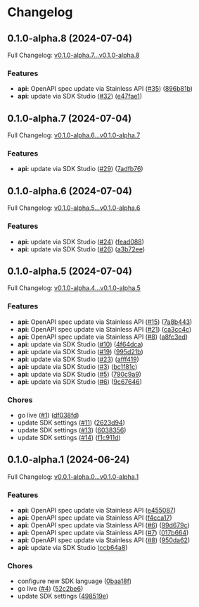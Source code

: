 # Changelog

## 0.1.0-alpha.8 (2024-07-04)

Full Changelog: [v0.1.0-alpha.7...v0.1.0-alpha.8](https://github.com/scaleapi/sgp-python/compare/v0.1.0-alpha.7...v0.1.0-alpha.8)

### Features

* **api:** OpenAPI spec update via Stainless API ([#35](https://github.com/scaleapi/sgp-python/issues/35)) ([896b81b](https://github.com/scaleapi/sgp-python/commit/896b81b2ee4b356a904585dc26e87aca0e15a227))
* **api:** update via SDK Studio ([#32](https://github.com/scaleapi/sgp-python/issues/32)) ([e47fae1](https://github.com/scaleapi/sgp-python/commit/e47fae100e30c40c85187eb1fbd1dd99a380ae64))

## 0.1.0-alpha.7 (2024-07-04)

Full Changelog: [v0.1.0-alpha.6...v0.1.0-alpha.7](https://github.com/scaleapi/sgp-python/compare/v0.1.0-alpha.6...v0.1.0-alpha.7)

### Features

* **api:** update via SDK Studio ([#29](https://github.com/scaleapi/sgp-python/issues/29)) ([7adfb76](https://github.com/scaleapi/sgp-python/commit/7adfb76e9c28ac9d33a4c6603026e0b086bb731c))

## 0.1.0-alpha.6 (2024-07-04)

Full Changelog: [v0.1.0-alpha.5...v0.1.0-alpha.6](https://github.com/scaleapi/sgp-python/compare/v0.1.0-alpha.5...v0.1.0-alpha.6)

### Features

* **api:** update via SDK Studio ([#24](https://github.com/scaleapi/sgp-python/issues/24)) ([fead088](https://github.com/scaleapi/sgp-python/commit/fead0884a8ebbea6ca645152452c8e4960b30044))
* **api:** update via SDK Studio ([#26](https://github.com/scaleapi/sgp-python/issues/26)) ([a3b72ee](https://github.com/scaleapi/sgp-python/commit/a3b72ee35698610b5adfa4c4be881a7eed728a56))

## 0.1.0-alpha.5 (2024-07-04)

Full Changelog: [v0.1.0-alpha.4...v0.1.0-alpha.5](https://github.com/scaleapi/sgp-python/compare/v0.1.0-alpha.4...v0.1.0-alpha.5)

### Features

* **api:** OpenAPI spec update via Stainless API ([#15](https://github.com/scaleapi/sgp-python/issues/15)) ([7a8b443](https://github.com/scaleapi/sgp-python/commit/7a8b44379fa71c1d400bda091fb98604629011f4))
* **api:** OpenAPI spec update via Stainless API ([#21](https://github.com/scaleapi/sgp-python/issues/21)) ([ca3cc4c](https://github.com/scaleapi/sgp-python/commit/ca3cc4c1da20e2197b30d846fab8e289cac064bc))
* **api:** OpenAPI spec update via Stainless API ([#8](https://github.com/scaleapi/sgp-python/issues/8)) ([a8fc3ed](https://github.com/scaleapi/sgp-python/commit/a8fc3ed5374b6ee8bb49bc88a9d2aecad2f19cfe))
* **api:** update via SDK Studio ([#10](https://github.com/scaleapi/sgp-python/issues/10)) ([4f64dca](https://github.com/scaleapi/sgp-python/commit/4f64dcad327bd2bb90775eb94a42888133f77b7b))
* **api:** update via SDK Studio ([#19](https://github.com/scaleapi/sgp-python/issues/19)) ([995d21b](https://github.com/scaleapi/sgp-python/commit/995d21b024c46b082846fc10338b79c7ce51b4d7))
* **api:** update via SDK Studio ([#23](https://github.com/scaleapi/sgp-python/issues/23)) ([afff419](https://github.com/scaleapi/sgp-python/commit/afff419283ae1f34caa2b2628e337d89e6d4fbec))
* **api:** update via SDK Studio ([#3](https://github.com/scaleapi/sgp-python/issues/3)) ([bc1f81c](https://github.com/scaleapi/sgp-python/commit/bc1f81c8da42dfb322b8dff9426aa8d1fc30dc32))
* **api:** update via SDK Studio ([#5](https://github.com/scaleapi/sgp-python/issues/5)) ([790c9a9](https://github.com/scaleapi/sgp-python/commit/790c9a906eba5efc092cc947b70e477db8c37de7))
* **api:** update via SDK Studio ([#6](https://github.com/scaleapi/sgp-python/issues/6)) ([9c67646](https://github.com/scaleapi/sgp-python/commit/9c67646eadb1c965495c846930ac8d34c15ceaae))


### Chores

* go live ([#1](https://github.com/scaleapi/sgp-python/issues/1)) ([df038fd](https://github.com/scaleapi/sgp-python/commit/df038fdb21d0ccd3ee2bc59926c2a781817dd129))
* update SDK settings ([#11](https://github.com/scaleapi/sgp-python/issues/11)) ([2623d94](https://github.com/scaleapi/sgp-python/commit/2623d94f585d8fdf8cbcb7f9b9c20664d7b50fa4))
* update SDK settings ([#13](https://github.com/scaleapi/sgp-python/issues/13)) ([6038356](https://github.com/scaleapi/sgp-python/commit/6038356b7bb203e2444109ddb503c3c4dd903dd9))
* update SDK settings ([#14](https://github.com/scaleapi/sgp-python/issues/14)) ([f1c911d](https://github.com/scaleapi/sgp-python/commit/f1c911d17568fac7c4d18008434900fb1c5b3b89))

## 0.1.0-alpha.1 (2024-06-24)

Full Changelog: [v0.0.1-alpha.0...v0.1.0-alpha.1](https://github.com/anishxyz/sgp-py/compare/v0.0.1-alpha.0...v0.1.0-alpha.1)

### Features

* **api:** OpenAPI spec update via Stainless API ([e455087](https://github.com/anishxyz/sgp-py/commit/e455087db23b8a6f51a13c3f1fc9e8c4f30a694c))
* **api:** OpenAPI spec update via Stainless API ([f4cca17](https://github.com/anishxyz/sgp-py/commit/f4cca17e9e7bc377b3bc77f0e31e8534a5a6ef8b))
* **api:** OpenAPI spec update via Stainless API ([#6](https://github.com/anishxyz/sgp-py/issues/6)) ([99d679c](https://github.com/anishxyz/sgp-py/commit/99d679cc7272ee03b5cef428679c505f79c4f371))
* **api:** OpenAPI spec update via Stainless API ([#7](https://github.com/anishxyz/sgp-py/issues/7)) ([017b664](https://github.com/anishxyz/sgp-py/commit/017b664d764ad12038efaff14582e86d555ad9fc))
* **api:** OpenAPI spec update via Stainless API ([#8](https://github.com/anishxyz/sgp-py/issues/8)) ([950da62](https://github.com/anishxyz/sgp-py/commit/950da629e44c9a6a874bcd7cefd657e77e1b6411))
* **api:** update via SDK Studio ([ccb64a8](https://github.com/anishxyz/sgp-py/commit/ccb64a8ecf1117cf243f1ec2e335788c6ea03816))


### Chores

* configure new SDK language ([0baa18f](https://github.com/anishxyz/sgp-py/commit/0baa18fae3ba9744c6e6b63a4d2a4d735b71dfde))
* go live ([#4](https://github.com/anishxyz/sgp-py/issues/4)) ([52c2be6](https://github.com/anishxyz/sgp-py/commit/52c2be63fe9a683e8a7f0194dade56cb3ccbbfe9))
* update SDK settings ([498519e](https://github.com/anishxyz/sgp-py/commit/498519e96388cf2318320a6ba9e2dc65136c39a2))
